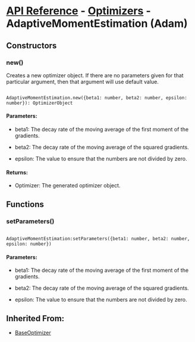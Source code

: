 # [API Reference](../../API.md) - [Optimizers](../Optimizers.md) - AdaptiveMomentEstimation (Adam)

## Constructors

### new()

Creates a new optimizer object. If there are no parameters given for that particular argument, then that argument will use default value.

```

AdaptiveMomentEstimation.new({beta1: number, beta2: number, epsilon: number}): OptimizerObject

```

#### Parameters:

* beta1: The decay rate of the moving average of the first moment of the gradients.

* beta2: The decay rate of the moving average of the squared gradients.

* epsilon: The value to ensure that the numbers are not divided by zero.

#### Returns:

* Optimizer: The generated optimizer object.

## Functions

### setParameters()

```

AdaptiveMomentEstimation:setParameters({beta1: number, beta2: number, epsilon: number})

```
#### Parameters:

* beta1: The decay rate of the moving average of the first moment of the gradients.

* beta2: The decay rate of the moving average of the squared gradients.

* epsilon: The value to ensure that the numbers are not divided by zero.

## Inherited From:

* [BaseOptimizer](BaseOptimizer.md)
